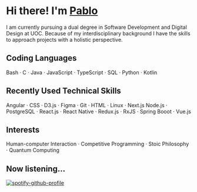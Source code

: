 # Hi there! I'm [Pablo](https://apausa.dev)

I am currently pursuing a dual degree in Software Development and Digital Design at UOC.
Because of my interdisciplinary background I have the skills to approach projects with a holistic perspective.

## Coding Languages

Bash · C · Java · JavaScript · TypeScript · SQL · Python · Kotlin

## Recently Used Technical Skills


Angular · CSS · D3.js · Figma · Git · HTML · Linux · Next.js
Node.js · PostgreSQL · React.js · React Native · Redux.js · RxJS · Spring Booot · Vue.js

## Interests

Human-computer Interaction · Competitive Programming · Stoic Philosophy · Quantum Computing

## Now listening...

[![spotify-github-profile](https://spotify-github-profile.kittinanx.com/api/view?uid=pabloapausa&cover_image=true&theme=natemoo-re&show_offline=true&background_color=121212&interchange=false&bar_color=53b14f&bar_color_cover=false)](https://spotify-github-profile.kittinanx.com/api/view?uid=pabloapausa&redirect=true)
